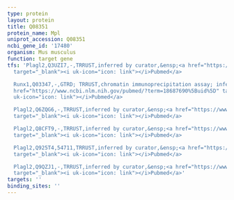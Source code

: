 ```yaml
---
type: protein
layout: protein
title: Q08351
protein_name: Mpl
uniprot_accession: Q08351
ncbi_gene_id: '17480'
organism: Mus musculus
function: target gene
tfs: 'Plagl2,Q3UZI7,-,TRRUST,inferred by curator,&ensp;<a href="https://www.ncbi.nlm.nih.gov/pubmed/?term=21263445%5Buid%5D"
  target="_blank"><i uk-icon="icon: link"></i>Pubmed</a>

  Runx1,Q03347,-,GTRD; TRRUST,chromatin immunoprecipitation assay; inferred by curator,&ensp;<a
  href="https://www.ncbi.nlm.nih.gov/pubmed/?term=18687690%5Buid%5D" target="_blank"><i
  uk-icon="icon: link"></i>Pubmed</a>

  Plagl2,Q6ZQG6,-,TRRUST,inferred by curator,&ensp;<a href="https://www.ncbi.nlm.nih.gov/pubmed/?term=21263445%5Buid%5D"
  target="_blank"><i uk-icon="icon: link"></i>Pubmed</a>

  Plagl2,Q8CFT9,-,TRRUST,inferred by curator,&ensp;<a href="https://www.ncbi.nlm.nih.gov/pubmed/?term=21263445%5Buid%5D"
  target="_blank"><i uk-icon="icon: link"></i>Pubmed</a>

  Plagl2,Q925T4,54711,TRRUST,inferred by curator,&ensp;<a href="https://www.ncbi.nlm.nih.gov/pubmed/?term=21263445%5Buid%5D"
  target="_blank"><i uk-icon="icon: link"></i>Pubmed</a>

  Plagl2,Q9QZJ1,-,TRRUST,inferred by curator,&ensp;<a href="https://www.ncbi.nlm.nih.gov/pubmed/?term=21263445%5Buid%5D"
  target="_blank"><i uk-icon="icon: link"></i>Pubmed</a>'
targets: ''
binding_sites: ''
---
```

